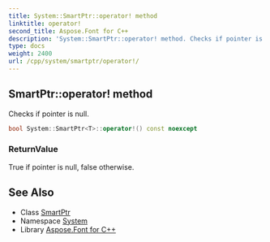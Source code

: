```yaml
---
title: System::SmartPtr::operator! method
linktitle: operator!
second_title: Aspose.Font for C++
description: 'System::SmartPtr::operator! method. Checks if pointer is null in C++.'
type: docs
weight: 2400
url: /cpp/system/smartptr/operator!/
---
```

## SmartPtr::operator! method


Checks if pointer is null.

```cpp
bool System::SmartPtr<T>::operator!() const noexcept
```


### ReturnValue

True if pointer is null, false otherwise.

## See Also

* Class [SmartPtr](../)
* Namespace [System](../../)
* Library [Aspose.Font for C++](../../../)
